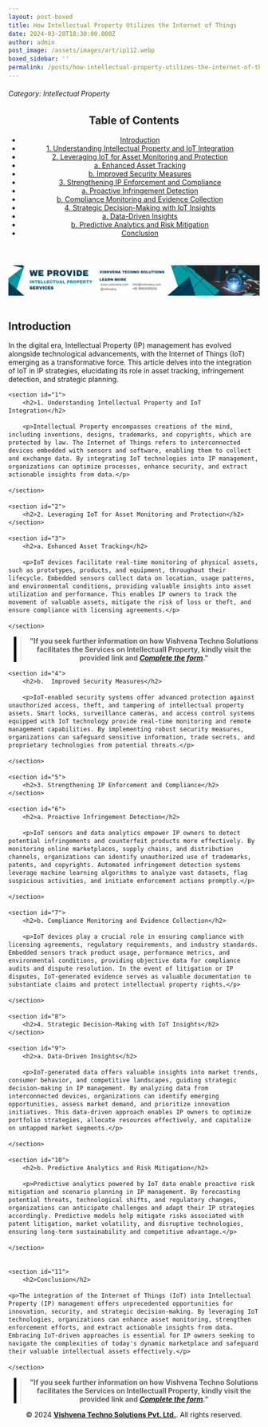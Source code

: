 ```yaml
---
layout: post-boxed
title: How Intellectual Property Utilizes the Internet of Things
date: 2024-03-28T18:30:00.000Z
author: admin
post_image: /assets/images/art/ip112.webp
boxed_sidebar: ''
permalink: /posts/how-intellectual-property-utilizes-the-internet-of-things
---
```


###### Category: Intellectual Property

<html lang="en">
<head>
    <meta charset="UTF-8">
    <meta name="viewport" content="width=device-width, initial-scale=1.0">
    <title><h1>How Intellectual Property Utilizes the Internet of Things</h1></title>
    <meta name="description" content="Explore how Intellectual Property harnesses the Internet of Things (IoT) for enhanced asset monitoring, protection, and strategic decision-making.">
</head>
<body>
   <header>
	<h2>Table of Contents</h2>
       <nav>
			<ul>
				<li><a href="#introduction">Introduction</a></li>
				<li><a href="#1">1. Understanding Intellectual Property and IoT Integration</a></li>
				<li><a href="#2">2. Leveraging IoT for Asset Monitoring and Protection</a></li>
				<li><a href="#3">a. Enhanced Asset Tracking</a></li>
				<li><a href="#4">b. Improved Security Measures</a></li>	
				<li><a href="#5">3. Strengthening IP Enforcement and Compliance</a></li>
				<li><a href="#6">a. Proactive Infringement Detection</a></li>
				<li><a href="#7">b. Compliance Monitoring and Evidence Collection</a></li>
				<li><a href="#8">4. Strategic Decision-Making with IoT Insights</a></li>
				<li><a href="#9">a. Data-Driven Insights</a></li>
				<li><a href="#10">b. Predictive Analytics and Risk Mitigation</a></li>
				<li><a href="#11">Conclusion</a></li>
			</ul>
		</nav>
	</header>

<a href="/contact">
  <img src="/assets/images/art/ip ads a.webp" alt="inlinead" style="max-width:100%; height:auto;">
</a>
<br><br>

<article>
    <section id="introduction">
        <h2>Introduction</h2>
        <p>In the digital era, Intellectual Property (IP) management has evolved alongside technological advancements, with the Internet of Things (IoT) emerging as a transformative force. This article delves into the integration of IoT in IP strategies, elucidating its role in asset tracking, infringement detection, and strategic planning.</p>
	</section>

```
<section id="1">
	<h2>1. Understanding Intellectual Property and IoT Integration</h2>

	<p>Intellectual Property encompasses creations of the mind, including inventions, designs, trademarks, and copyrights, which are protected by law. The Internet of Things refers to interconnected devices embedded with sensors and software, enabling them to collect and exchange data. By integrating IoT technologies into IP management, organizations can optimize processes, enhance security, and extract actionable insights from data.</p>

</section>

<section id="2">
	<h2>2. Leveraging IoT for Asset Monitoring and Protection</h2>
</section>

<section id="3">
	<h2>a. Enhanced Asset Tracking</h2>

	<p>IoT devices facilitate real-time monitoring of physical assets, such as prototypes, products, and equipment, throughout their lifecycle. Embedded sensors collect data on location, usage patterns, and environmental conditions, providing valuable insights into asset utilization and performance. This enables IP owners to track the movement of valuable assets, mitigate the risk of loss or theft, and ensure compliance with licensing agreements.</p>

</section>
```

<center><blockquote style="position:relative;">
<p><b style="font-size:1em;">"If you seek further information on how Vishvena Techno Solutions facilitates the Services on Intellectuall Property, kindly visit the provided link and <a href="/contact"><i>Complete the form</i></a>."</b></p>
<div style="position:absolute; top:0; bottom:0; left:-15px; border-left:5px solid black;"></div>
</blockquote></center>

```
<section id="4">
	<h2>b.  Improved Security Measures</h2>

	<p>IoT-enabled security systems offer advanced protection against unauthorized access, theft, and tampering of intellectual property assets. Smart locks, surveillance cameras, and access control systems equipped with IoT technology provide real-time monitoring and remote management capabilities. By implementing robust security measures, organizations can safeguard sensitive information, trade secrets, and proprietary technologies from potential threats.</p>

</section>

<section id="5">
	<h2>3. Strengthening IP Enforcement and Compliance</h2>
</section>

<section id="6">
	<h2>a. Proactive Infringement Detection</h2>

	<p>IoT sensors and data analytics empower IP owners to detect potential infringements and counterfeit products more effectively. By monitoring online marketplaces, supply chains, and distribution channels, organizations can identify unauthorized use of trademarks, patents, and copyrights. Automated infringement detection systems leverage machine learning algorithms to analyze vast datasets, flag suspicious activities, and initiate enforcement actions promptly.</p>

</section>

<section id="7">
	<h2>b. Compliance Monitoring and Evidence Collection</h2>

	<p>IoT devices play a crucial role in ensuring compliance with licensing agreements, regulatory requirements, and industry standards. Embedded sensors track product usage, performance metrics, and environmental conditions, providing objective data for compliance audits and dispute resolution. In the event of litigation or IP disputes, IoT-generated evidence serves as valuable documentation to substantiate claims and protect intellectual property rights.</p>

</section>

<section id="8">
	<h2>4. Strategic Decision-Making with IoT Insights</h2>
</section>

<section id="9">
	<h2>a. Data-Driven Insights</h2>

	<p>IoT-generated data offers valuable insights into market trends, consumer behavior, and competitive landscapes, guiding strategic decision-making in IP management. By analyzing data from interconnected devices, organizations can identify emerging opportunities, assess market demand, and prioritize innovation initiatives. This data-driven approach enables IP owners to optimize portfolio strategies, allocate resources effectively, and capitalize on untapped market segments.</p>

</section>

<section id="10">
	<h2>b. Predictive Analytics and Risk Mitigation</h2>

	<p>Predictive analytics powered by IoT data enable proactive risk mitigation and scenario planning in IP management. By forecasting potential threats, technological shifts, and regulatory changes, organizations can anticipate challenges and adapt their IP strategies accordingly. Predictive models help mitigate risks associated with patent litigation, market volatility, and disruptive technologies, ensuring long-term sustainability and competitive advantage.</p>

</section>


<section id="11">
	<h2>Conclusion</h2>

<p>The integration of the Internet of Things (IoT) into Intellectual Property (IP) management offers unprecedented opportunities for innovation, security, and strategic decision-making. By leveraging IoT technologies, organizations can enhance asset monitoring, strengthen enforcement efforts, and extract actionable insights from data. Embracing IoT-driven approaches is essential for IP owners seeking to navigate the complexities of today's dynamic marketplace and safeguard their valuable intellectual assets effectively.</p>

</section>
```

</article>

<center><blockquote style="position:relative;">
<p><b style="font-size:1em;">"If you seek further information on how Vishvena Techno Solutions facilitates the Services on Intellectuall Property, kindly visit the provided link and <a href="/contact"><i>Complete the form</i></a>."</b></p>
<div style="position:absolute; top:0; bottom:0; left:-15px; border-left:5px solid black;"></div>
</blockquote></center>

<footer>
<center><p>&copy; 2024 <a href="https://vishvena.com"><b>Vishvena Techno Solutions Pvt. Ltd.</b></a>. All rights reserved.</p></center>

</footer>
</body>
</html>

